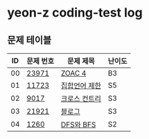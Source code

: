 # yeon-z coding-test log

## 문제 테이블
| ID | 문제 번호                                          | 문제 제목       | 난이도 |
|----|------------------------------------------------|-------------|-----|
| 00 | [23971](https://www.acmicpc.net/problem/23971) | [ZOAC 4]()  | B3  |
| 01 | [11723](https://www.acmicpc.net/problem/11723) | [집합언어 제한]() | S5  |
| 02 | [9017](https://www.acmicpc.net/problem/9017)   | [크로스 컨트리]() | S3  |
| 03 | [21921](https://www.acmicpc.net/problem/21921) | [블로그]()     | S3  |
| 04 | [1260](https://www.acmicpc.net/problem/1260)   | [DFS와 BFS]()  | S2  |

